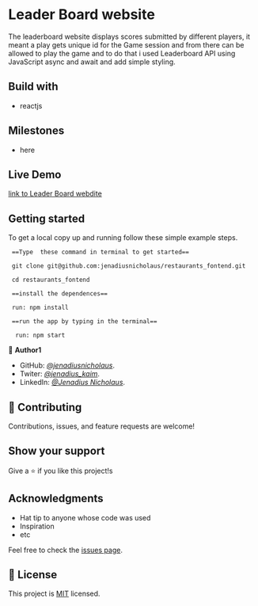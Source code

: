 # Leader Board website

The leaderboard website displays scores submitted by different players, it meant a play gets unique id for the Game session and from there can be allowed to play the game and to do that i used Leaderboard API using JavaScript async and await and add simple styling.

## Build with

- reactjs

## Milestones

- here

## Live Demo

[link to Leader Board webdite]()

## Getting started

To get a local copy up and running follow these simple example steps.

```node
 ==Type  these command in terminal to get started==

 git clone git@github.com:jenadiusnicholaus/restaurants_fontend.git

 cd restaurants_fontend

 ==install the dependences==

 run: npm install

 ==run the app by typing in the terminal==

  run: npm start

```

👤 **Author1**

- GitHub: _[@jenadiusnicholaus](https://github.com/jenadiusnicholaus/)_.
- Twiter: _[@jenadius_kaim](https://twitter.com/jenadius_kaim)_.
- LinkedIn: _[@Jenadius Nicholaus](https://www.linkedin.com/in/jenadius-nicholaus-73126819b/)_.

## 🤝 Contributing

Contributions, issues, and feature requests are welcome!

## Show your support

Give a ⭐️ if you like this project!s

## Acknowledgments

- Hat tip to anyone whose code was used
- Inspiration
- etc

Feel free to check the [issues page](../../issues/).

## 📝 License

This project is [MIT](./MIT.md) licensed.
